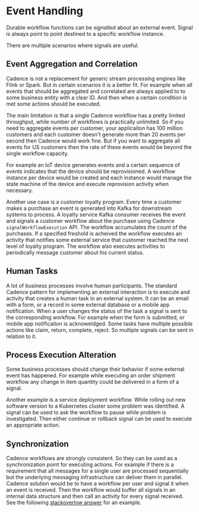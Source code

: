 # Event Handling

Durable workflow functions can be _signalled_ about an external event. Signal is always point to point destined to a specific workflow instance.

There are multiple scenarios where signals are useful.

## Event Aggregation and Correlation

Cadence is not a replacement for generic stream processing engines like Flink or Spark. But in certain scenarios it is a better fit. For example when all events that should be aggregated and correlated are always applied to to some business entity with a clear ID. And then when a certain condition is met some actions should be executed.

The main limitation is that a single Cadence workflow has a pretty limited throughput, while number of workflows is practically unlimited. So if you need to aggregate events per customer, your applicaiton has 100 million customers and each customer doesn't generate more than 20 events per second then Cadence would work fine. But if you want to aggregate all events for US customers then the rate of these events would be beyond the single workflow capacity.

For example an IoT device generates events and a certain sequence of events indicates that the device should be reprovisioned. A workflow instance per device would be created and each instance would manage the state machine of the device and execute reprovision activity when necessary.

Another use case is a customer loyalty program. Every time a customer makes a purchase an event is generated into Kafka for downstream systems to process. A loyalty service Kafka consumer receives the event and signals a customer workflow about the purchase using Cadence `signalWorkflowExecution` API. The workflow accumulates the count of the purchases. If a specified freshold is acheived the workflow executes an activity that notifies some external service that customer reached the next level of loyalty program. The workflow also executes activities to periodically message customer about his current status.

## Human Tasks

A lot of business processes involve human participants. The standard Cadence pattern for implementing an external interaction is to execute and activity that creates a human task in an external system. It can be an email with a form, or a record in some external database or a mobile app notification. When a user changes the status of the task a signal is sent to the corresponding workflow. For example when the form is submitted, or mobile app notificaiton is acknoweldged. Some tasks have multiple possible actions like claim, return, complete, reject. So multiple signals can be sent in relation to it.

## Process Execution Alteration

Some business processes should change their behavior if some external event has happened. For example while executing an order shipment workflow any change in item quantity could be delivered in a form of a signal.

Another example is a service deployment workflow. While rolling out new software version to a Kubernetes cluster some problem was identified. A signal can be used to ask the workflow to pause while problem is investigated. Then either continue or rollback signal can be used to execute an appropriate action.

## Synchronization

Cadence workflows are strongly consistent. So they can be used as a synchronization point for executing actions. For example if there is a requirement that all messages for a single user are processed sequentially but the underlying messaging infrastructure can deliver them in parallel. Cadence solution would be to have a workflow per user and signal it when an event is received. Then the workflow would buffer all signals in an internal data structure and then call an activity for every signal received. See the following [stackoverlow answer](https://stackoverflow.com/a/56615120/1664318) for an example.